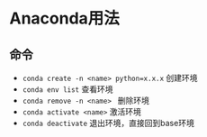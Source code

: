 


# Anaconda用法


## 命令
* `conda create -n <name> python=x.x.x` 创建环境
* `conda env list`  查看环境
* `conda remove -n <name> `  删除环境
* `conda activate <name>`    激活环境
* `conda deactivate`         退出环境，直接回到base环境
